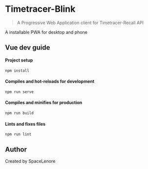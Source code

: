 # Timetracer-Blink
> A Progressive Web Application client for Timetracer-Recall API

A installable PWA for desktop and phone

## Vue dev guide
#### Project setup
```
npm install
```
#### Compiles and hot-reloads for development
```
npm run serve
```
#### Compiles and minifies for production
```
npm run build
```
#### Lints and fixes files
```
npm run lint
```

## Author
Created by SpaceLenore